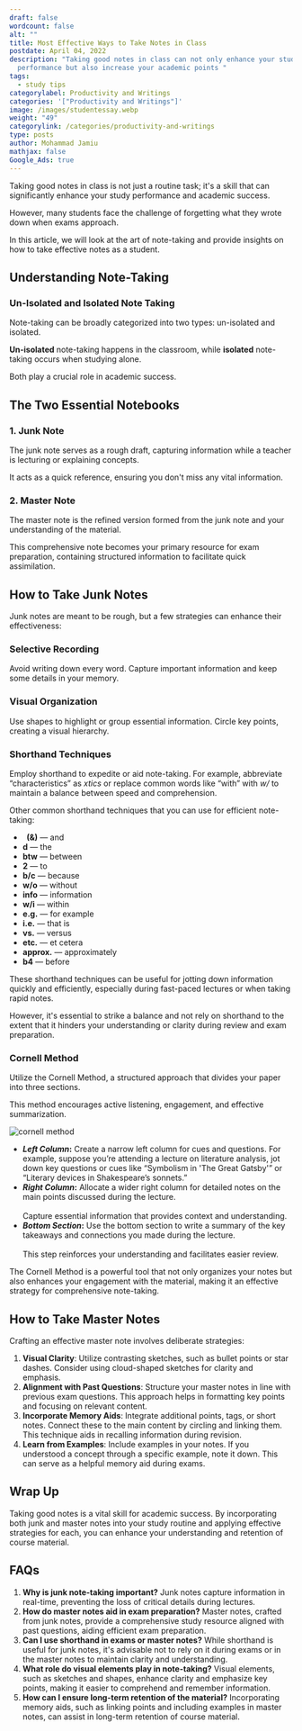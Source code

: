```yaml
---
draft: false
wordcount: false
alt: ""
title: Most Effective Ways to Take Notes in Class
postdate: April 04, 2022
description: "Taking good notes in class can not only enhance your study
  performance but also increase your academic points "
tags:
  - study tips
categorylabel: Productivity and Writings
categories: '["Productivity and Writings"]'
image: /images/studentessay.webp
weight: "49"
categorylink: /categories/productivity-and-writings
type: posts
author: Mohammad Jamiu
mathjax: false
Google_Ads: true
---
```

Taking good notes in class is not just a routine task; it's a skill that can significantly enhance your study performance and academic success. 

However, many students face the challenge of forgetting what they wrote down when exams approach. 

In this article, we will look at the art of note-taking and provide insights on how to take effective notes as a student.

## **Understanding Note-Taking**

### Un-Isolated and Isolated Note Taking

Note-taking can be broadly categorized into two types: un-isolated and isolated. 

**Un-isolated** note-taking happens in the classroom, while **isolated** note-taking occurs when studying alone. 

Both play a crucial role in academic success.

## **The Two Essential Notebooks**

### 1. Junk Note

The junk note serves as a rough draft, capturing information while a teacher is lecturing or explaining concepts. 

It acts as a quick reference, ensuring you don't miss any vital information.

### 2. Master Note

The master note is the refined version formed from the junk note and your understanding of the material. 

This comprehensive note becomes your primary resource for exam preparation, containing structured information to facilitate quick assimilation.

## **How to Take Junk Notes**

Junk notes are meant to be rough, but a few strategies can enhance their effectiveness:

### **Selective Recording**

Avoid writing down every word. Capture important information and keep some details in your memory.

### **Visual Organization**

Use shapes to highlight or group essential information. Circle key points, creating a visual hierarchy.

### **Shorthand Techniques**

Employ shorthand to expedite or aid note-taking. For example, abbreviate “characteristics” as *xtics* or replace common words like “with” with *w/* to maintain a balance between speed and comprehension.

Other common shorthand techniques that you can use for efficient note-taking:

* **&nbsp; (&)** — and
* **d** — the
* **btw** — between
* **2** — to
* **b/c** — because
* **w/o** — without
* **info** — information
* **w/i** — within
* **e.g.** — for example
* **i.e.** — that is
* **vs.** — versus
* **etc.** — et cetera
* **approx.** — approximately
* **b4** — before

These shorthand techniques can be useful for jotting down information quickly and efficiently, especially during fast-paced lectures or when taking rapid notes. 

However, it's essential to strike a balance and not rely on shorthand to the extent that it hinders your understanding or clarity during review and exam preparation.

### **Cornell Method**

Utilize the Cornell Method, a structured approach that divides your paper into three sections. 

This method encourages active listening, engagement, and effective summarization.

![cornell method](/images/cornell-breakdown-1-of-1.webp "cornell method")

* ***Left Column*:** Create a narrow left column for cues and questions. For example, suppose you’re attending a lecture on literature analysis, jot down key questions or cues like “Symbolism in 'The Great Gatsby'” or “Literary devices in Shakespeare’s sonnets.”
* ***Right Column*:** Allocate a wider right column for detailed notes on the main points discussed during the lecture. \
  \
  Capture essential information that provides context and understanding.
* ***Bottom Section*:** Use the bottom section to write a summary of the key takeaways and connections you made during the lecture. \
  \
  This step reinforces your understanding and facilitates easier review.

The Cornell Method is a powerful tool that not only organizes your notes but also enhances your engagement with the material, making it an effective strategy for comprehensive note-taking.



## **How to Take Master Notes**

Crafting an effective master note involves deliberate strategies:

1. **Visual Clarity**: Utilize contrasting sketches, such as bullet points or star dashes. Consider using cloud-shaped sketches for clarity and emphasis.
2. **Alignment with Past Questions**: Structure your master notes in line with previous exam questions. This approach helps in formatting key points and focusing on relevant content.
3. **Incorporate Memory Aids**: Integrate additional points, tags, or short notes. Connect these to the main content by circling and linking them. This technique aids in recalling information during revision.
4. **Learn from Examples**: Include examples in your notes. If you understood a concept through a specific example, note it down. This can serve as a helpful memory aid during exams.

## **Wrap Up**

Taking good notes is a vital skill for academic success. By incorporating both junk and master notes into your study routine and applying effective strategies for each, you can enhance your understanding and retention of course material.

## **FAQs**

1. **Why is junk note-taking important?** Junk notes capture information in real-time, preventing the loss of critical details during lectures.
2. **How do master notes aid in exam preparation?** Master notes, crafted from junk notes, provide a comprehensive study resource aligned with past questions, aiding efficient exam preparation.
3. **Can I use shorthand in exams or master notes?** While shorthand is useful for junk notes, it's advisable not to rely on it during exams or in the master notes to maintain clarity and understanding.
4. **What role do visual elements play in note-taking?** Visual elements, such as sketches and shapes, enhance clarity and emphasize key points, making it easier to comprehend and remember information.
5. **How can I ensure long-term retention of the material?** Incorporating memory aids, such as linking points and including examples in master notes, can assist in long-term retention of course material.